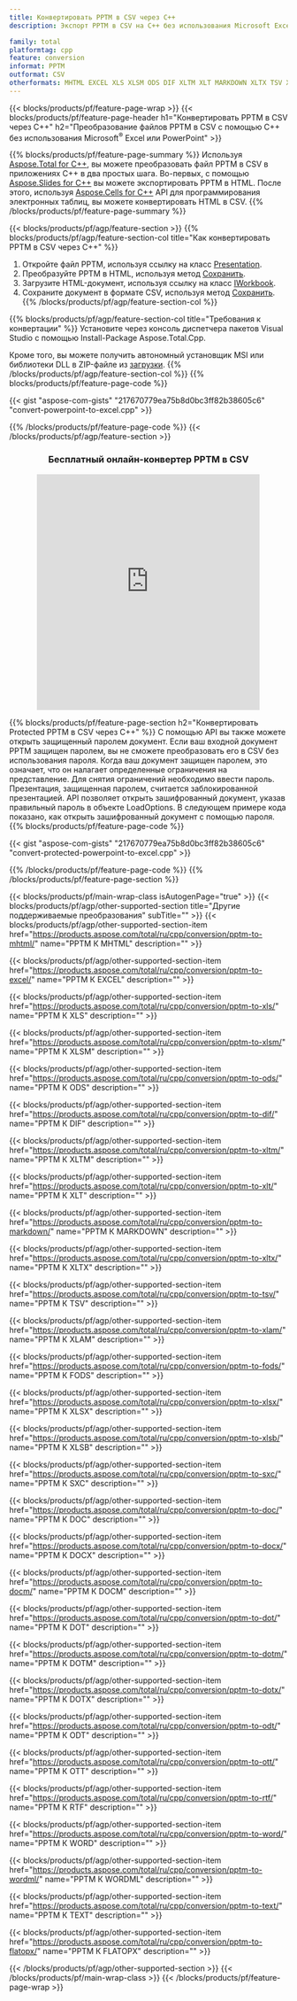 ```yaml
---
title: Конвертировать PPTM в CSV через C++
description: Экспорт PPTM в CSV на C++ без использования Microsoft Excel или Powerpoint

family: total
platformtag: cpp
feature: conversion
informat: PPTM
outformat: CSV
otherformats: MHTML EXCEL XLS XLSM ODS DIF XLTM XLT MARKDOWN XLTX TSV XLAM FODS XLSX XLSB SXC DOC DOCX DOCM DOT DOTM DOTX ODT OTT RTF WORD WORDML TEXT FLATOPX
---
```

{{< blocks/products/pf/feature-page-wrap >}}
{{< blocks/products/pf/feature-page-header h1="Конвертировать PPTM в CSV через C++" h2="Преобразование файлов PPTM в CSV с помощью C++ без использования Microsoft<sup>&reg;</sup> Excel или PowerPoint" >}}

{{% blocks/products/pf/feature-page-summary %}}
Используя [Aspose.Total for C++](https://products.aspose.com/total/cpp/), вы можете преобразовать файл PPTM в CSV в приложениях C++ в два простых шага. Во-первых, с помощью [Aspose.Slides for C++](https://products.aspose.com/slides/cpp/) вы можете экспортировать PPTM в HTML. После этого, используя [Aspose.Cells for C++](https://products.aspose.com/cells/cpp/) API для программирования электронных таблиц, вы можете конвертировать HTML в CSV. 
{{% /blocks/products/pf/feature-page-summary  %}}

{{< blocks/products/pf/agp/feature-section >}}
{{% blocks/products/pf/agp/feature-section-col title="Как конвертировать PPTM в CSV через C++" %}}
1. Откройте файл PPTM, используя ссылку на класс [Presentation](https://reference.aspose.com/slides/cpp/class/aspose.slides.presentation).
2. Преобразуйте PPTM в HTML, используя метод [Сохранить](https://reference.aspose.com/slides/cpp/class/aspose.slides.presentation#a06fe2a156063c8c3e5ada2713bb697ba).
3. Загрузите HTML-документ, используя ссылку на класс [IWorkbook](https://reference.aspose.com/cells/cpp/class/aspose.cells.i_workbook).
4. Сохраните документ в формате CSV, используя метод [Сохранить](https://reference.aspose.com/cells/cpp/class/aspose.cells.i_workbook#a5dc7de23f7ceba76a05dc1d49f51502e).
{{% /blocks/products/pf/agp/feature-section-col %}}

{{% blocks/products/pf/agp/feature-section-col title="Требования к конвертации" %}}
Установите через консоль диспетчера пакетов Visual Studio с помощью Install-Package Aspose.Total.Cpp.

Кроме того, вы можете получить автономный установщик MSI или библиотеки DLL в ZIP-файле из [загрузки](https://releases.aspose.comtotal/cpp).
{{% /blocks/products/pf/agp/feature-section-col %}}
{{% blocks/products/pf/feature-page-code %}}

{{< gist "aspose-com-gists" "217670779ea75b8d0bc3ff82b38605c6" "convert-powerpoint-to-excel.cpp" >}}



{{% /blocks/products/pf/feature-page-code %}}
{{< /blocks/products/pf/agp/feature-section >}}
<div class="container-fluid agp-content bg-white aboutfile box-1 vh100 section nopbtm">
<div class=container>
<div class=row>
<div class="demobox tc col-md-12 padding-0" align="center">

<h3>Бесплатный онлайн-конвертер PPTM в CSV</h3>

<iframe style="border: none; height: 426px;" scrolling="no" src="https://total-conversion-app-65z5r2lp.qa.k8s.dynabic.com/?to=csv&from=pptm" id="child-iframe" width="80%"></iframe>

</div></div>
</div></div>

{{% blocks/products/pf/feature-page-section  h2="Конвертировать Protected PPTM в CSV через C++" %}}
С помощью API вы также можете открыть защищенный паролем документ. Если ваш входной документ PPTM защищен паролем, вы не сможете преобразовать его в CSV без использования пароля. Когда ваш документ защищен паролем, это означает, что он налагает определенные ограничения на представление. Для снятия ограничений необходимо ввести пароль. Презентация, защищенная паролем, считается заблокированной презентацией. API позволяет открыть зашифрованный документ, указав правильный пароль в объекте LoadOptions. В следующем примере кода показано, как открыть зашифрованный документ с помощью пароля.
{{% blocks/products/pf/feature-page-code %}}

{{< gist "aspose-com-gists" "217670779ea75b8d0bc3ff82b38605c6" "convert-protected-powerpoint-to-excel.cpp" >}}

{{% /blocks/products/pf/feature-page-code  %}}
{{% /blocks/products/pf/feature-page-section %}}

{{< blocks/products/pf/main-wrap-class isAutogenPage="true" >}}
{{< blocks/products/pf/agp/other-supported-section title="Другие поддерживаемые преобразования" subTitle="" >}}
{{< blocks/products/pf/agp/other-supported-section-item href="https://products.aspose.com/total/ru/cpp/conversion/pptm-to-mhtml/" name="PPTM К MHTML" description="" >}}

{{< blocks/products/pf/agp/other-supported-section-item href="https://products.aspose.com/total/ru/cpp/conversion/pptm-to-excel/" name="PPTM К EXCEL" description="" >}}

{{< blocks/products/pf/agp/other-supported-section-item href="https://products.aspose.com/total/ru/cpp/conversion/pptm-to-xls/" name="PPTM К XLS" description="" >}}

{{< blocks/products/pf/agp/other-supported-section-item href="https://products.aspose.com/total/ru/cpp/conversion/pptm-to-xlsm/" name="PPTM К XLSM" description="" >}}

{{< blocks/products/pf/agp/other-supported-section-item href="https://products.aspose.com/total/ru/cpp/conversion/pptm-to-ods/" name="PPTM К ODS" description="" >}}

{{< blocks/products/pf/agp/other-supported-section-item href="https://products.aspose.com/total/ru/cpp/conversion/pptm-to-dif/" name="PPTM К DIF" description="" >}}

{{< blocks/products/pf/agp/other-supported-section-item href="https://products.aspose.com/total/ru/cpp/conversion/pptm-to-xltm/" name="PPTM К XLTM" description="" >}}

{{< blocks/products/pf/agp/other-supported-section-item href="https://products.aspose.com/total/ru/cpp/conversion/pptm-to-xlt/" name="PPTM К XLT" description="" >}}

{{< blocks/products/pf/agp/other-supported-section-item href="https://products.aspose.com/total/ru/cpp/conversion/pptm-to-markdown/" name="PPTM К MARKDOWN" description="" >}}

{{< blocks/products/pf/agp/other-supported-section-item href="https://products.aspose.com/total/ru/cpp/conversion/pptm-to-xltx/" name="PPTM К XLTX" description="" >}}

{{< blocks/products/pf/agp/other-supported-section-item href="https://products.aspose.com/total/ru/cpp/conversion/pptm-to-tsv/" name="PPTM К TSV" description="" >}}

{{< blocks/products/pf/agp/other-supported-section-item href="https://products.aspose.com/total/ru/cpp/conversion/pptm-to-xlam/" name="PPTM К XLAM" description="" >}}

{{< blocks/products/pf/agp/other-supported-section-item href="https://products.aspose.com/total/ru/cpp/conversion/pptm-to-fods/" name="PPTM К FODS" description="" >}}

{{< blocks/products/pf/agp/other-supported-section-item href="https://products.aspose.com/total/ru/cpp/conversion/pptm-to-xlsx/" name="PPTM К XLSX" description="" >}}

{{< blocks/products/pf/agp/other-supported-section-item href="https://products.aspose.com/total/ru/cpp/conversion/pptm-to-xlsb/" name="PPTM К XLSB" description="" >}}

{{< blocks/products/pf/agp/other-supported-section-item href="https://products.aspose.com/total/ru/cpp/conversion/pptm-to-sxc/" name="PPTM К SXC" description="" >}}

{{< blocks/products/pf/agp/other-supported-section-item href="https://products.aspose.com/total/ru/cpp/conversion/pptm-to-doc/" name="PPTM К DOC" description="" >}}

{{< blocks/products/pf/agp/other-supported-section-item href="https://products.aspose.com/total/ru/cpp/conversion/pptm-to-docx/" name="PPTM К DOCX" description="" >}}

{{< blocks/products/pf/agp/other-supported-section-item href="https://products.aspose.com/total/ru/cpp/conversion/pptm-to-docm/" name="PPTM К DOCM" description="" >}}

{{< blocks/products/pf/agp/other-supported-section-item href="https://products.aspose.com/total/ru/cpp/conversion/pptm-to-dot/" name="PPTM К DOT" description="" >}}

{{< blocks/products/pf/agp/other-supported-section-item href="https://products.aspose.com/total/ru/cpp/conversion/pptm-to-dotm/" name="PPTM К DOTM" description="" >}}

{{< blocks/products/pf/agp/other-supported-section-item href="https://products.aspose.com/total/ru/cpp/conversion/pptm-to-dotx/" name="PPTM К DOTX" description="" >}}

{{< blocks/products/pf/agp/other-supported-section-item href="https://products.aspose.com/total/ru/cpp/conversion/pptm-to-odt/" name="PPTM К ODT" description="" >}}

{{< blocks/products/pf/agp/other-supported-section-item href="https://products.aspose.com/total/ru/cpp/conversion/pptm-to-ott/" name="PPTM К OTT" description="" >}}

{{< blocks/products/pf/agp/other-supported-section-item href="https://products.aspose.com/total/ru/cpp/conversion/pptm-to-rtf/" name="PPTM К RTF" description="" >}}

{{< blocks/products/pf/agp/other-supported-section-item href="https://products.aspose.com/total/ru/cpp/conversion/pptm-to-word/" name="PPTM К WORD" description="" >}}

{{< blocks/products/pf/agp/other-supported-section-item href="https://products.aspose.com/total/ru/cpp/conversion/pptm-to-wordml/" name="PPTM К WORDML" description="" >}}

{{< blocks/products/pf/agp/other-supported-section-item href="https://products.aspose.com/total/ru/cpp/conversion/pptm-to-text/" name="PPTM К TEXT" description="" >}}

{{< blocks/products/pf/agp/other-supported-section-item href="https://products.aspose.com/total/ru/cpp/conversion/pptm-to-flatopx/" name="PPTM К FLATOPX" description="" >}}


{{< /blocks/products/pf/agp/other-supported-section >}}
{{< /blocks/products/pf/main-wrap-class >}}
{{< /blocks/products/pf/feature-page-wrap >}}